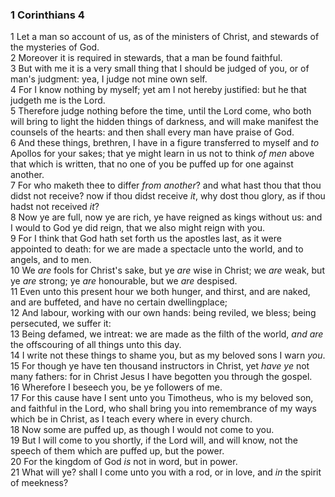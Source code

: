 ### 1 Corinthians 4

1 Let a man so account of us, as of the ministers of Christ, and stewards of the mysteries of God.  
2 Moreover it is required in stewards, that a man be found faithful.  
3 But with me it is a very small thing that I should be judged of you, or of man's judgment: yea, I judge not mine own self.  
4 For I know nothing by myself; yet am I not hereby justified: but he that judgeth me is the Lord.  
5 Therefore judge nothing before the time, until the Lord come, who both will bring to light the hidden things of darkness, and will make manifest the counsels of the hearts: and then shall every man have praise of God.  
6 And these things, brethren, I have in a figure transferred to myself and *to* Apollos for your sakes; that ye might learn in us not to think *of men* above that which is written, that no one of you be puffed up for one against another.  
7 For who maketh thee to differ *from another*? and what hast thou that thou didst not receive? now if thou didst receive *it*, why dost thou glory, as if thou hadst not received *it*?  
8 Now ye are full, now ye are rich, ye have reigned as kings without us: and I would to God ye did reign, that we also might reign with you.  
9 For I think that God hath set forth us the apostles last, as it were appointed to death: for we are made a spectacle unto the world, and to angels, and to men.  
10 We *are* fools for Christ's sake, but ye *are* wise in Christ; we *are* weak, but ye *are* strong; ye *are* honourable, but we *are* despised.  
11 Even unto this present hour we both hunger, and thirst, and are naked, and are buffeted, and have no certain dwellingplace;  
12 And labour, working with our own hands: being reviled, we bless; being persecuted, we suffer it:  
13 Being defamed, we intreat: we are made as the filth of the world, *and are* the offscouring of all things unto this day.  
14 I write not these things to shame you, but as my beloved sons I warn *you*.  
15 For though ye have ten thousand instructors in Christ, yet *have ye* not many fathers: for in Christ Jesus I have begotten you through the gospel.  
16 Wherefore I beseech you, be ye followers of me.  
17 For this cause have I sent unto you Timotheus, who is my beloved son, and faithful in the Lord, who shall bring you into remembrance of my ways which be in Christ, as I teach every where in every church.  
18 Now some are puffed up, as though I would not come to you.  
19 But I will come to you shortly, if the Lord will, and will know, not the speech of them which are puffed up, but the power.  
20 For the kingdom of God *is* not in word, but in power.  
21 What will ye? shall I come unto you with a rod, or in love, and *in* the spirit of meekness?  
